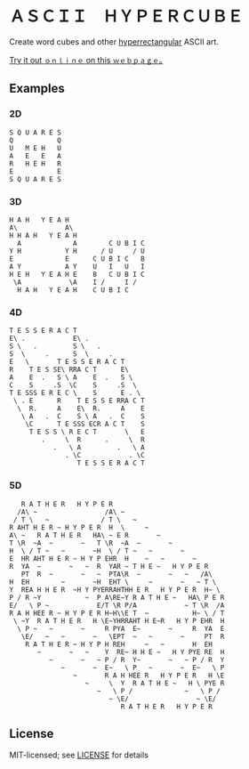 # ＡＳＣＩＩ　ＨＹＰＥＲＣＵＢＥ
Create word cubes and other [hyperrectangular] ASCII art.

[Try it out `ｏｎｌｉｎｅ` on this `ｗｅｂｐａｇｅ`｡](https://1j01.github.io/ascii-hypercube/)

[hyperrectangular]: https://en.wikipedia.org/wiki/Hyperrectangle

## Examples

### 2D

    S Q U A R E S
    Q           Q
    U   M E H   U
    A   E   E   A
    R   H E H   R
    E           E
    S Q U A R E S

### 3D

    H A H   Y E A H
    A\            A\
    H H A H   Y E A H
      A             A        C U B I C
    Y H           Y H      / U     / U
    E             E      C U B I C   B
    A Y           A Y    U   I   U   I
    H E H   Y E A H E    B   C U B I C
     \A            \A    I /     I /
      H A H   Y E A H    C U B I C

### 4D

    T E S S E R A C T
    E\ .            E\ .
    S \   .         S \   .
    S  \     .      S  \     .
    E   \       T E S S E R A C T
    R    T E S SE\ RRA C T      E\
    A    E  .   S \ A    E  .   S \
    C    S     .S  \C    S     .S  \
    T E SSS E R E C \    S      E . \
     \ . E      R    T E S S E RRA C T
      \  R.     A    E\  R.     A    E
       \ A   .  C    S \ A   .  C    S
        \C      T E SSS ECR A C T    S
         T E S S \ R E C T       \   E
            .     \  R      .     \  R
               .   \ A         .   \ A
                  . \C            . \C
                     T E S S E R A C T

### 5D

       R A T H E R   H Y P E R
      /A\ ~                 /A\ ~
     / T \   ~             / T \   ~
    R AHT H E R ~ H Y P E R  H  \     ~
    A\ ~   R A T H E R   HA\ ~ E R       ~
    T \R  ~A  ~       ~   T \R  ~A  ~       ~
    H  \ / T ~   ~       ~H  \ / T ~   ~       ~
    E  HR AHT H E R ~ H Y P EHR  H    ~   ~       ~
    R  YA  ~       ~   ~  R  YAR ~ T H E ~   H Y P E R
       PT  R  ~       ~   ~  PTA\R  ~       ~   ~   /A\
    H  EH        ~       ~H  EHT \     ~       ~   ~ T \
    Y  REA H H E R  ~H Y PYERRAHTHH E R   H Y P E R  H~ \
    P / R ~Y           ~  P A\RE~Y R A T H E ~   HA\ P E R
    E/   \ P ~            E/T \R P/A            ~ T \R  /A
    R A H HEE R ~ H Y P E R H~H\\E T  ~           H~ \ / T
     \ ~Y  R A T H E R   H \E~YHRRAHT H E~R   H Y P EHR  H
      \ P ~   ~       ~     R PYA  E~       ~     R  YA  E
       \E/   ~   ~       ~   \EPT  ~   ~       ~     PT  R
        R A T H E R ~ H Y P H REH     ~   ~       H  EH
           ~       ~   ~    Y  RE~ H H E ~   H Y PYE RE  H
              ~       ~   ~ P / R  Y~       ~   ~ P / R  Y
                 ~       ~  E~   \ P   ~       ~  E~   \ P
                    ~       R A H HEE R   H Y P E R   H \E
                       ~     \  Y  R A T H E ~   H \ PYE R
                          ~   \ P /             ~   \ P /
                             ~ \E/                 ~ \E/
                                R A T H E R   H Y P E R

## License

MIT-licensed; see [LICENSE](LICENSE) for details

